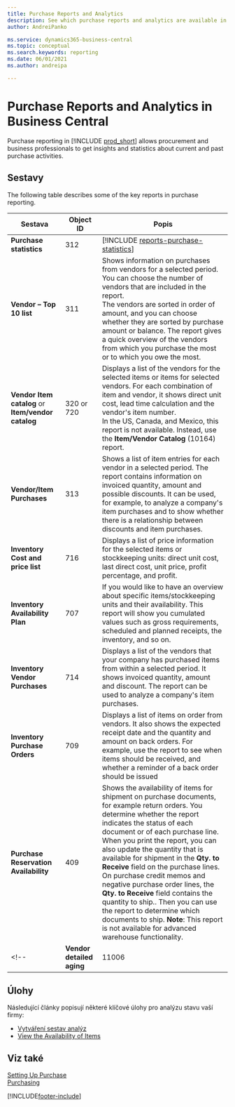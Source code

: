 ```yaml
---
title: Purchase Reports and Analytics
description: See which purchase reports and analytics are available in the standard version of Business Central so that you can keep track of your business.
author: AndreiPanko

ms.service: dynamics365-business-central
ms.topic: conceptual
ms.search.keywords: reporting
ms.date: 06/01/2021
ms.author: andreipa

---
```

# Purchase Reports and Analytics in Business Central

Purchase reporting in [!INCLUDE [prod_short](includes/prod_short.md)] allows procurement and business professionals to get insights and statistics about current and past purchase activities.

## Sestavy

The following table describes some of the key reports in purchase reporting.

| Sestava | Object ID | Popis |
|---------|---------|---------|
| **Purchase statistics** | 312 | [!INCLUDE [reports-purchase-statistics](includes/reports-purchase-statistics.md)] |
| **Vendor – Top 10 list** | 311 | Shows information on purchases from vendors for a selected period. You can choose the number of vendors that are included in the report.<br>The vendors are sorted in order of amount, and you can choose whether they are sorted by purchase amount or balance. The report gives a quick overview of the vendors from which you purchase the most or to which you owe the most. |
| **Vendor Item catalog** or **Item/vendor catalog** | 320 or 720 | Displays a list of the vendors for the selected items or items for selected vendors. For each combination of item and vendor, it shows direct unit cost, lead time calculation and the vendor's item number.<br>In the US, Canada, and Mexico, this report is not available. Instead, use the **Item/Vendor Catalog** (10164) report. |
| **Vendor/Item Purchases** | 313 | Shows a list of item entries for each vendor in a selected period. The report contains information on invoiced quantity, amount and possible discounts. It can be used, for example, to analyze a company's item purchases and to show whether there is a relationship between discounts and item purchases. |
| **Inventory Cost and price list** | 716 | Displays a list of price information for the selected items or stockkeeping units: direct unit cost, last direct cost, unit price, profit percentage, and profit. |
| **Inventory Availability Plan** | 707 | If you would like to have an overview about specific items/stockkeeping units and their availability. This report will show you cumulated values such as gross requirements, scheduled and planned receipts, the inventory, and so on. |
| **Inventory Vendor Purchases** | 714 | Displays a list of the vendors that your company has purchased items from within a selected period. It shows invoiced quantity, amount and discount. The report can be used to analyze a company's item purchases. |
| **Inventory Purchase Orders** | 709 | Displays a list of items on order from vendors. It also shows the expected receipt date and the quantity and amount on back orders. For example, use the report to see when items should be received, and whether a reminder of a back order should be issued |
| **Purchase Reservation Availability** | 409 | Shows the availability of items for shipment on purchase documents, for example return orders. You determine whether the report indicates the status of each document or of each purchase line. <br>When you print the report, you can also update the quantity that is available for shipment in the **Qty. to Receive** field on the purchase lines. On purchase credit memos and negative purchase order lines, the **Qty. to Receive** field contains the quantity to ship.. Then you can use the report to determine which documents to ship. **Note**: This report is not available for advanced warehouse functionality. |
<!--|**Vendor detailed aging**|11006| DACH specific: A report which could be used by the team leader of your purchased department as will the accounting. Here you will have an overview about the unpaid vendor invoices including the due dates, currencies and amounts. Basis is the open vendor ledger entries.| -->




## Úlohy

Následující články popisují některé klíčové úlohy pro analýzu stavu vaší firmy:

* [Vytváření sestav analýz](bi-how-create-analysis-views-reports.md)
* [View the Availability of Items](inventory-how-availability-overview.md)


## Viz také

[Setting Up Purchase](purchasing-setup-purchasing.md)  
[Purchasing](purchasing-manage-purchasing.md)

[!INCLUDE[footer-include](includes/footer-banner.md)]
